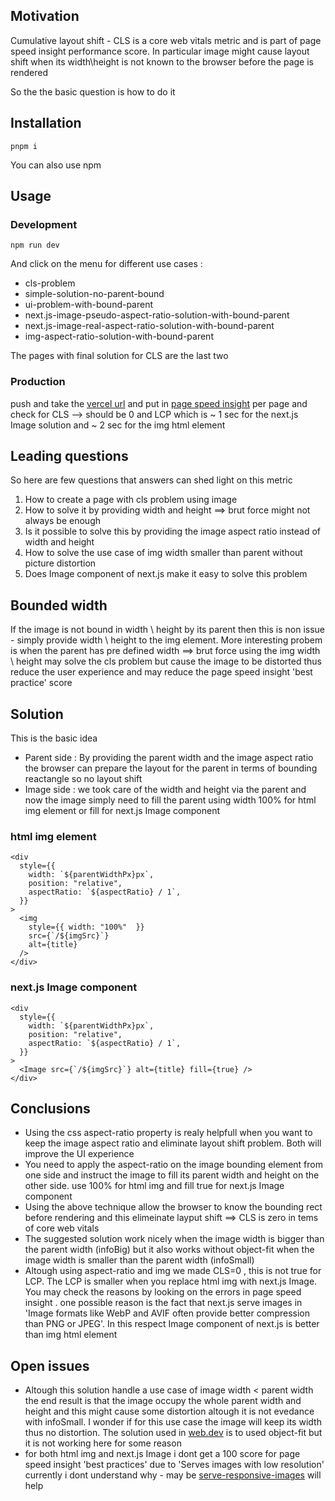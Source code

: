 <h2>Motivation</h2>
<p>Cumulative layout shift - CLS is a core web vitals metric and is part of page speed insight performance score. In particular image might cause layout shift when its width\height is not known to the browser before the page is rendered</p>
<p>So the the basic question is how to do it</p>

<h2>Installation</h2>

```
pnpm i
```

You can also use npm


<h2>Usage</h2>

<h3>Development</h3>

```
npm run dev
```

And click on the menu for different use cases :
<ul>
<li>cls-problem</li>
<li>simple-solution-no-parent-bound</li>
<li>ui-problem-with-bound-parent</li>
<li>next.js-image-pseudo-aspect-ratio-solution-with-bound-parent</li>
<li>next.js-image-real-aspect-ratio-solution-with-bound-parent</li>
<li>img-aspect-ratio-solution-with-bound-parent</li>
</ul>

The pages with final solution for CLS are the last two

<h3>Production</h3>

push and take the <a href='https://core-web-vitals-cls-playground.vercel.app'>vercel url</a> and put in <a href='https://pagespeed.web.dev/'>page speed insight</a> per page and check for CLS --> should be 0 and LCP which is ~ 1 sec for the next.js Image solution and ~ 2 sec for the img html element

<h2>Leading questions</h2>
So here are few questions that answers can shed light on this metric
<ol>
<li>How to create a page with cls problem using image</li>
<li>How to solve it by providing width and height ==> brut force might not always be enough</li>
<li>Is it possible to solve this by providing the image aspect ratio instead of width and height</li>
<li>How to solve the use case of img width smaller than parent without picture distortion</li>
<li>Does Image component of next.js make it easy to solve this problem</li>
</ol>

<h2>Bounded width</h2>
If the image is not bound in width \ height by its parent then this is non issue - simply provide width \ height to the img element. More interesting probem is when the parent has pre defined width ==> brut force using the img width \ height may solve the cls problem but cause the image to be distorted thus reduce the user experience and may reduce the page speed insight 'best practice' score

<h2>Solution</h2>
This is the basic idea
<ul>
<li>Parent side : By providing the parent width and the image aspect ratio the browser can prepare the layout for the parent in terms of bounding reactangle so no layout shift</li>
<li>Image side : we took care of the width and height via the parent and now the image simply need to fill the parent using width 100% for html img element or fill for next.js Image component</li>
</ul>

<h3>html img element</h3>

```tsx
<div
  style={{
    width: `${parentWidthPx}px`,
    position: "relative",
    aspectRatio: `${aspectRatio} / 1`,
  }}
>
  <img
    style={{ width: "100%"  }}
    src={`/${imgSrc}`}
    alt={title}
  />
</div>
```

<h3>next.js Image component</h3>

```tsx
<div
  style={{
    width: `${parentWidthPx}px`,
    position: "relative",
    aspectRatio: `${aspectRatio} / 1`,
  }}
>
  <Image src={`/${imgSrc}`} alt={title} fill={true} />
</div>
```

<h2>Conclusions</h2>
<ul>
<li>Using the css aspect-ratio property is realy helpfull when you want to keep the image aspect ratio and eliminate layout shift problem. Both will improve the UI experience </li>
<li>You need to apply the aspect-ratio on the image bounding element from one side and instruct the image to fill its parent width and height on the other side. use 100% for html img and fill true for next.js Image component</li>
<li>Using the above technique allow the browser to know the bounding rect before rendering and this elimeinate layput shift ==> CLS is zero in tems of core web vitals</li>
<li>The suggested solution work nicely when the image width is bigger than the parent width (infoBig) but it also works without object-fit when the image width is smaller than the parent width (infoSmall)</li>
<li>Altough using aspect-ratio and img we made CLS=0 , this is not true for LCP. The LCP is smaller when you replace html img with next.js Image. You may check the reasons by looking on the errors in page speed insight . one possible reason is the fact that next.js serve images in 'Image formats like WebP and AVIF often provide better compression than PNG or JPEG'. In this respect Image component of next.js is better than img html element</li>
</ul>


<h2>Open issues</h2>
<ul>
<li>Altough this solution handle a use case of image width < parent width the end result is that the image occupy the whole parent width and height and this might cause some distortion altough it is not evedance with infoSmall. I wonder if for this use case the image will keep its width thus no distortion. The solution used in <a href='https://web.dev/learn/design/responsive-images'>web.dev</a> is to used object-fit but it is not working here for some reason</li>
<li>for both html img and next.js Image i dont get a 100 score for page speed insight 'best practices' due to 'Serves images with low resolution' currently i dont understand why - may be <a href='https://web.dev/articles/serve-responsive-images?utm_source=lighthouse&utm_medium=lr'>serve-responsive-images</a> will help</li>
</ul>